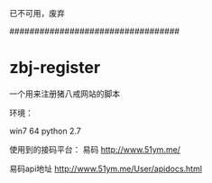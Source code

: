 已不可用，废弃

##################################

# zbj-register
一个用来注册猪八戒网站的脚本

环境：

win7 64
python 2.7


使用到的接码平台：
易码
http://www.51ym.me/

易码api地址
http://www.51ym.me/User/apidocs.html
